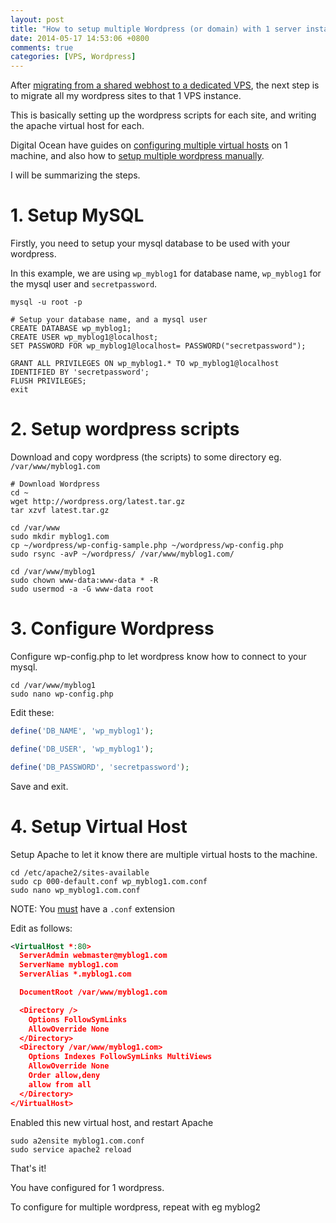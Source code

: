 ```yaml
---
layout: post
title: "How to setup multiple Wordpress (or domain) with 1 server instance"
date: 2014-05-17 14:53:06 +0800
comments: true
categories: [VPS, Wordpress]
---
```


After [migrating from a shared webhost to a dedicated VPS](/2014/05/16/migrating-from-shared-webhost-to-vps-for-wordpress/), the next step is to migrate all my wordpress sites to that 1 VPS instance.

This is basically setting up the wordpress scripts for each site, and writing the apache virtual host for each.

<!-- more -->

Digital Ocean have guides on [configuring multiple virtual hosts](https://www.digitalocean.com/community/articles/how-to-set-up-apache-virtual-hosts-on-ubuntu-12-04-lts) on 1 machine, and also how to [setup multiple wordpress manually](https://www.digitalocean.com/community/articles/how-to-set-up-multiple-wordpress-sites-on-a-single-ubuntu-vps).

I will be summarizing the steps.

# 1. Setup MySQL

Firstly, you need to setup your mysql database to be used with your wordpress.

In this example, we are using `wp_myblog1` for database name, `wp_myblog1` for the mysql user and `secretpassword`.

    mysql -u root -p

    # Setup your database name, and a mysql user
    CREATE DATABASE wp_myblog1;
    CREATE USER wp_myblog1@localhost;
    SET PASSWORD FOR wp_myblog1@localhost= PASSWORD("secretpassword");

    GRANT ALL PRIVILEGES ON wp_myblog1.* TO wp_myblog1@localhost IDENTIFIED BY 'secretpassword';
    FLUSH PRIVILEGES;
    exit


# 2. Setup wordpress scripts

Download and copy wordpress (the scripts) to some directory eg. `/var/www/myblog1.com`

    # Download Wordpress
    cd ~
    wget http://wordpress.org/latest.tar.gz
    tar xzvf latest.tar.gz

    cd /var/www
    sudo mkdir myblog1.com
    cp ~/wordpress/wp-config-sample.php ~/wordpress/wp-config.php
    sudo rsync -avP ~/wordpress/ /var/www/myblog1.com/

    cd /var/www/myblog1
    sudo chown www-data:www-data * -R
    sudo usermod -a -G www-data root


# 3. Configure Wordpress

Configure wp-config.php to let wordpress know how to connect to your mysql.

    cd /var/www/myblog1
    sudo nano wp-config.php

Edit these:

```php
define('DB_NAME', 'wp_myblog1');

define('DB_USER', 'wp_myblog1');

define('DB_PASSWORD', 'secretpassword');
```

Save and exit.



# 4. Setup Virtual Host

Setup Apache to let it know there are multiple virtual hosts to the machine.

    cd /etc/apache2/sites-available
    sudo cp 000-default.conf wp_myblog1.com.conf
    sudo nano wp_myblog1.com.conf

NOTE: You [must](http://www.epicfoobar.com/2013/08/apache-a2ensite-error-site-does-not-exist/) have a `.conf` extension

Edit as follows:

```xml
<VirtualHost *:80>
  ServerAdmin webmaster@myblog1.com
  ServerName myblog1.com
  ServerAlias *.myblog1.com

  DocumentRoot /var/www/myblog1.com

  <Directory />
    Options FollowSymLinks
    AllowOverride None
  </Directory>
  <Directory /var/www/myblog1.com>
    Options Indexes FollowSymLinks MultiViews
    AllowOverride None
    Order allow,deny
    allow from all
  </Directory>
</VirtualHost>
```

Enabled this new virtual host, and restart Apache

    sudo a2ensite myblog1.com.conf
    sudo service apache2 reload

That's it!

You have configured for 1 wordpress.

To configure for multiple wordpress, repeat with eg myblog2
















